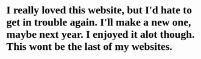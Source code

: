 <head>

  <body>
  <link rel="shortcut icon" href="x.ico" type="image/x-icon" />
  <style>
    @font-face {
  font-family: 'Font';
  src: url('font.ttf') format('truetype');
}
    h1 {
  font-family: 'Font';
   color: #000000;
}
    </style>
  <title>Fun while it lasted.</title>
  </body>
  <h1>I really loved this website, but I'd hate to get in trouble again. I'll make a new one, maybe next year. I enjoyed it alot though. This wont be the last of my websites.</h1>
</head>
 
